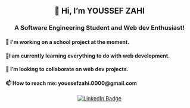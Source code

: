 <div align="center">
  <h2> 👋 Hi, I’m YOUSSEF ZAHI </h2>
  <h3> A Software Engineering Student and  Web dev Enthusiast! </h3>
</div>

<div align="left">
  <h4> 🔭 I'm working on a school project at the moment. </h4>
  <h4> 🌱I am currently learning everything to do with web development.</h4>
  <h4> 👯 I’m looking to collaborate on web dev projects. </h4>  
  <h4> 📫 How to reach me: youssefzahi.0000@gmail.com </h4>
</div>
<!-- 
- 🔭 I'm working on a school project at the moment. <br>
- 🌱I am currently learning everything to do with web development.<br>
- 👯 I’m looking to collaborate on web dev projects. <br>
- 📫 How to reach me: youssefzahi.0000@gmail.com <br> -->

<div id="badges" align="center">
  <a href="https://www.linkedin.com/in/youssef-zahi/">
    <img src="https://img.shields.io/badge/LinkedIn-blue?style=for-the-badge&logo=linkedin&logoColor=white" alt="LinkedIn Badge"/>
  </a>
</div>
<div align="center">    
<!-- <img height="180em" src="https://github-readme-stats.vercel.app/api?username=youzh00&show_icons=true&hide_border=true&&count_private=true&include_all_commits=true" /> -->
<!--   http://github-readme-streak-stats.herokuapp.com?user=your-github-username&theme=dark&background=000000)](https://git.io/streak-stats -->
</div>
